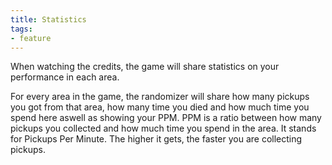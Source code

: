 ```yaml
---
title: Statistics
tags:
- feature
---
```


When watching the credits, the game will share statistics on your performance in each area.

For every area in the game, the randomizer will share how many pickups you got from that area, how many time you died and how much time you spend here aswell as showing your PPM. PPM is a ratio between how many pickups you collected and how much time you spend in the area. It stands for Pickups Per Minute. The higher it gets, the faster you are collecting pickups.